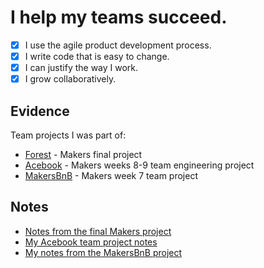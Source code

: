 # I help my teams succeed.

- [x] I use the agile product development process.
- [x] I write code that is easy to change.
- [x] I can justify the way I work.
- [x] I grow collaboratively.

## Evidence

Team projects I was part of:

* [Forest](https://github.com/lucianmot/f.rest) - Makers final project   
* [Acebook](https://github.com/bengscott2/acebook-livewire) - Makers weeks 8-9 team engineering project
* [MakersBnB](https://github.com/carlfjones/MakersBnB) - Makers week 7 team project 

## Notes

* [Notes from the final Makers project](https://github.com/aniasobo/portfolio/blob/master/challenges/forest.md)
* [My Acebook team project notes](https://github.com/aniasobo/portfolio/blob/master/challenges/acebook.md)
* [My notes from the MakersBnB project](https://github.com/aniasobo/portfolio/blob/master/challenges/makersbnb.md)

